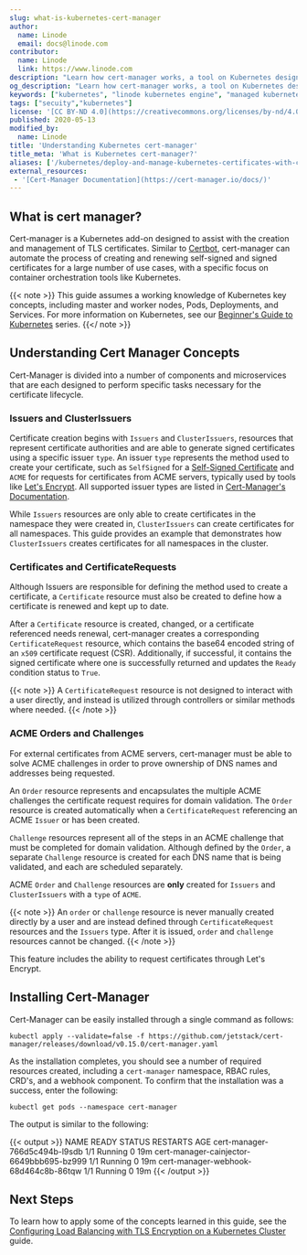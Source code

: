 ```yaml
---
slug: what-is-kubernetes-cert-manager
author:
  name: Linode
  email: docs@linode.com
contributor:
  name: Linode
  link: https://www.linode.com
description: "Learn how cert-manager works, a tool on Kubernetes designed to assist with the deployment, configuration, and management of certificates on Kubernetes."
og_description: "Learn how cert-manager works, a tool on Kubernetes designed to assist with the deployment, configuration, and management of certificates on Kubernetes."
keywords: ["kubernetes", "linode kubernetes engine", "managed kubernetes", "lke", "kubernetes cluster", "ssl", "certbot", "lets-encrypt", "tls"]
tags: ["secuity","kubernetes"]
license: '[CC BY-ND 4.0](https://creativecommons.org/licenses/by-nd/4.0)'
published: 2020-05-13
modified_by:
  name: Linode
title: 'Understanding Kubernetes cert-manager'
title_meta: 'What is Kubernetes cert-manager?'
aliases: ['/kubernetes/deploy-and-manage-kubernetes-certificates-with-cert-manager/','/kubernetes/what-is-kubernetes-cert-manager/']
external_resources:
 - '[Cert-Manager Documentation](https://cert-manager.io/docs/)'
---
```


## What is cert manager?

Cert-manager is a Kubernetes add-on designed to assist with the creation and management of TLS certificates. Similar to [Certbot](/docs/guides/secure-http-traffic-certbot/), cert-manager can automate the process of creating and renewing self-signed and signed certificates for a large number of use cases, with a specific focus on container orchestration tools like Kubernetes.

{{< note >}}
This guide assumes a working knowledge of Kubernetes key concepts, including master and worker nodes, Pods, Deployments, and Services. For more information on Kubernetes, see our [Beginner's Guide to Kubernetes](/docs/guides/beginners-guide-to-kubernetes/) series.
{{</ note >}}

## Understanding Cert Manager Concepts

Cert-Manager is divided into a number of components and microservices that are each designed to perform specific tasks necessary for the certificate lifecycle.


### Issuers and ClusterIssuers

Certificate creation begins with `Issuers` and `ClusterIssuers`, resources that represent certificate authorities and are able to generate signed certificates using a specific issuer `type`. An issuer `type` represents the method used to create your certificate, such as `SelfSigned` for a [Self-Signed Certificate](/docs/guides/create-a-self-signed-tls-certificate/) and `ACME` for requests for certificates from ACME servers, typically used by tools like [Let's Encrypt](https://letsencrypt.org/). All supported issuer types are listed in [Cert-Manager's Documentation](https://cert-manager.io/docs/configuration/).

While `Issuers` resources are only able to create certificates in the namespace they were created in, `ClusterIssuers` can create certificates for all namespaces. This guide provides an example that demonstrates how `ClusterIssuers` creates certificates for all namespaces in the cluster.


### Certificates and CertificateRequests

Although Issuers are responsible for defining the method used to create a certificate, a `Certificate` resource must also be created to define how a certificate is renewed and kept up to date.

After a `Certificate` resource is created, changed, or a certificate referenced needs renewal, cert-manager creates a corresponding `CertificateRequest` resource, which contains the base64 encoded string of an `x509` certificate request (CSR). Additionally, if successful, it contains the signed certificate where one is successfully returned and updates the `Ready` condition status to `True`.

{{< note >}}
A `CertificateRequest` resource is not designed to interact with a user directly, and instead is utilized through controllers or similar methods where needed.
{{< /note >}}

### ACME Orders and Challenges

For external certificates from ACME servers, cert-manager must be able to solve ACME challenges in order to prove ownership of DNS names and addresses being requested.

An `Order` resource represents and encapsulates the multiple ACME challenges the certificate request requires for domain validation. The `Order` resource is created automatically when a `CertificateRequest` referencing an ACME `Issuer` or  has been created.

`Challenge` resources represent all of the steps in an ACME challenge that must be completed for domain validation. Although defined by the `Order`, a separate `Challenge` resource is created for each DNS name that is being validated, and each are scheduled separately.

ACME `Order` and `Challenge` resources are **only** created for `Issuers` and `ClusterIssuers` with a `type` of `ACME`.

{{< note >}}
An `order` or `challenge` resource is never manually created directly by a user and are instead defined through `CertificateRequest` resources and the `Issuers` type. After it is issued, `order` and `challenge` resources cannot be changed.
{{< /note >}}

This feature includes the ability to request certificates through Let's Encrypt.

## Installing Cert-Manager

Cert-Manager can be easily installed through a single command as follows:

    kubectl apply --validate=false -f https://github.com/jetstack/cert-manager/releases/download/v0.15.0/cert-manager.yaml

As the installation completes, you should see a number of required resources created, including a `cert-manager` namespace, RBAC rules, CRD's, and a webhook component. To confirm that the installation was a success, enter the following:

    kubectl get pods --namespace cert-manager

The output is similar to the following:

{{< output >}}
NAME                                       READY   STATUS    RESTARTS   AGE
cert-manager-766d5c494b-l9sdb              1/1     Running   0          19m
cert-manager-cainjector-6649bbb695-bz999   1/1     Running   0          19m
cert-manager-webhook-68d464c8b-86tqw       1/1     Running   0          19m
{{< /output >}}

## Next Steps

To learn how to apply some of the concepts learned in this guide, see the [Configuring Load Balancing with TLS Encryption on a Kubernetes Cluster](/docs/guides/how-to-configure-load-balancing-with-tls-encryption-on-a-kubernetes-cluster/) guide.
